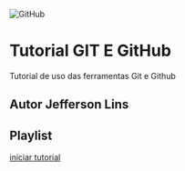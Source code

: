 ![GitHub](https://img.shields.io/github/license/jefferson2005/git-e-github)
# Tutorial GIT E GitHub
Tutorial de uso das ferramentas Git e Github
## Autor Jefferson Lins 
## Playlist
[iniciar tutorial](https://joseassis.com.br/cursos/gitegithub.html)
